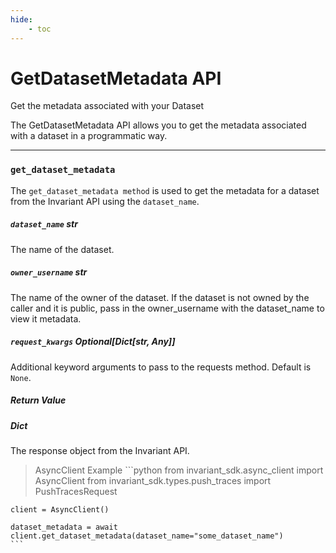 ```yaml
---
hide:
    - toc
---
```


# GetDatasetMetadata API 

<div class='subtitle'>Get the metadata associated with your Dataset</div>

The GetDatasetMetadata API allows you to get the metadata associated with a dataset in a programmatic way.

---
### `get_dataset_metadata` 

The `get_dataset_metadata method` is used to get the metadata for a dataset from the Invariant API using the `dataset_name`.

##### `dataset_name` <span class='type'>str</span> <span class='required'/>

The name of the dataset.

##### `owner_username` <span class='type'>str</span> <span class='optional'/>

The name of the owner of the dataset. If the dataset is not owned by the caller and it is public, pass in the owner_username with the dataset_name to view it metadata.

##### `request_kwargs` <span class='type'>Optional[Dict[str, Any]]</span> <span class='optional'/>

Additional keyword arguments to pass to the requests method. Default is `None`.

##### Return Value

##### <span class='type'>Dict</span>

The response object from the Invariant API.

> AsyncClient Example
    ```python
    from invariant_sdk.async_client import AsyncClient
    from invariant_sdk.types.push_traces import PushTracesRequest

    client = AsyncClient()

    dataset_metadata = await client.get_dataset_metadata(dataset_name="some_dataset_name")
    ```